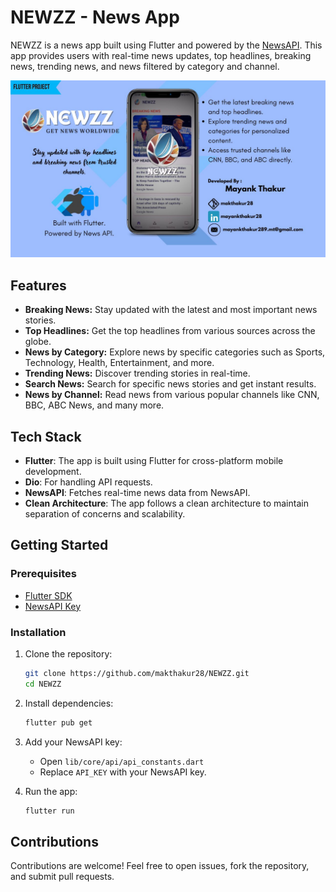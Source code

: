 # NEWZZ - News App

NEWZZ is a news app built using Flutter and powered by the [NewsAPI](https://newsapi.org/). This app provides users with real-time news updates, top headlines, breaking news, trending news, and news filtered by category and channel. 

![NEWZZ Thumbnail](https://raw.githubusercontent.com/makthakur28/NEWZZ/master/NewzzThumbnail.jpg)

## Features

- **Breaking News:** Stay updated with the latest and most important news stories.
- **Top Headlines:** Get the top headlines from various sources across the globe.
- **News by Category:** Explore news by specific categories such as Sports, Technology, Health, Entertainment, and more.
- **Trending News:** Discover trending stories in real-time.
- **Search News:** Search for specific news stories and get instant results.
- **News by Channel:** Read news from various popular channels like CNN, BBC, ABC News, and many more.

## Tech Stack

- **Flutter**: The app is built using Flutter for cross-platform mobile development.
- **Dio**: For handling API requests.
- **NewsAPI**: Fetches real-time news data from NewsAPI.
- **Clean Architecture**: The app follows a clean architecture to maintain separation of concerns and scalability.

## Getting Started

### Prerequisites

- [Flutter SDK](https://flutter.dev/docs/get-started/install)
- [NewsAPI Key](https://newsapi.org/)

### Installation

1. Clone the repository:
    ```bash
    git clone https://github.com/makthakur28/NEWZZ.git
    cd NEWZZ
    ```

2. Install dependencies:
    ```bash
    flutter pub get
    ```

3. Add your NewsAPI key:
    - Open `lib/core/api/api_constants.dart`
    - Replace `API_KEY` with your NewsAPI key.

4. Run the app:
    ```bash
    flutter run
    ```

## Contributions

Contributions are welcome! Feel free to open issues, fork the repository, and submit pull requests.

